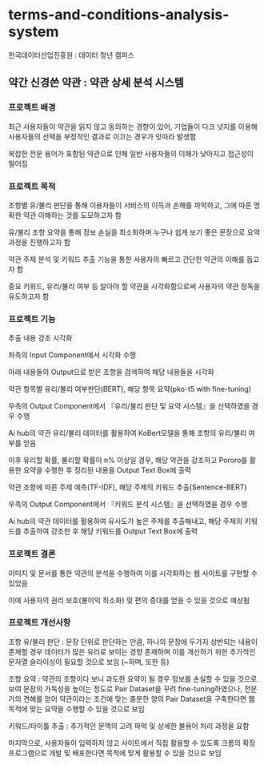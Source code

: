 # terms-and-conditions-analysis-system
한국데이터산업진흥원 : 데이터 청년 캠퍼스

## 약간 신경쓴 약관 : 약관 상세 분석 시스템

### 프로젝트 배경
최근 사용자들이 약관을 읽지 않고 동의하는 경향이 있어, 기업들이 다크 넛지를 이용해 사용자들의 선택을 부정적인 결과로 이끄는 경우가 잇따라 발생함

복잡한 전문 용어가 포함된 약관으로 인해 일반 사용자들의 이해가 낮아지고 접근성이 떨어짐

### 프로젝트 목적
조항별 유/불리 판단을 통해 이용자들이 서비스의 이득과 손해를 파악하고, 그에 따른 명확한 약관 이해하는 것를 도모하고자 함

유/불리 조항 요약을 통해 정보 손실을 최소화하며 누구나 쉽게 보기 좋은 문장으로 요약 과정을 진행하고자 함

약관 주제 분석 및 키워드 추출 기능을 통한 사용자의 빠르고 간단한 약관의 이해를 돕고자 함

중요 키워드, 유리/불리 여부 등 알아야 할 약관을 시각화함으로써 사용자의 약관 정독을 유도하고자 함

### 프로젝트 기능
추출 내용 강조 시각화

  좌측의 Input Component에서 시각화 수행 
  
  아래 내용들의 Output으로 받은 조항을 검색하여 해당 내용들을 시각화
  
약관 항목별 유리/불리 여부판단(BERT), 해당 항목 요약(pko-t5 with fine-tuning)

  우측의 Output Component에서 『유리/불리 판단 및 요약 시스템』을 선택하였을 경우 수행
  
  Ai hub의 약관 유리/불리 데이터를 활용하여 KoBert모델을 통해 조항의 유리/불리 여부를 얻음 
  
  이후 유리할 확률, 불리할 확률이 n% 이상일 경우, 해당 약관을 강조하고 Pororo를 활용한 요약을 수행한 후 정리된 내용을 Output Text Box에 출력
  
약관 조항에 따른 주제 예측(TF-IDF), 해당 주제의 키워드 추출(Sentence-BERT)

  우측의 Output Component에서 『키워드 분석 시스템』을 선택하였을 경우 수행
  
  Ai hub의 약관 데이터를 활용하여 유사도가 높은 주제를 추출해내고, 해당 주제의 키워드를 추출하여 강조한 후 해당 키워드를 Output Text Box에 출력
  

### 프로젝트 결론
이미지 및 문서를 통한 약관의 분석을 수행하여 이를 시각화하는 웹 사이트를 구현할 수 있었음

이에 사용자의 권리 보호(불이익 최소화) 및 편의 증대를 얻을 수 있을 것으로 예상됨


### 프로젝트 개선사항
조항 유/불리 판단 : 문장 단위로 판단하는 만큼, 하나의 문장에 두가지 상반되는 내용이 존재할 경우 데이터가 많은 유리로 보이는 경향 존재하며 이를 개선하기 위한 추가적인 문자열 슬라이싱이 필요할 것으로 보임 (~하며, 또한 등)

조항 요약 : 약관의 조항이다 보니 과도한 요약이 될 경우 정보를 손실할 수 있을 것으로 보여 문장의 가독성을 높이는 정도로 Pair Dataset을 꾸려 fine-tuning하였으나, 전문가의 견해를 얻어 약관이라는 조건에 맞는 충분한 양의 Pair Dataset을 구축한다면 웹 목적에 맞는 요약을 수행할 수 있을 것으로 보임  

키워드/타이틀 추출 : 추가적인 문맥의 고려 파악 및 상세한 불용어 처리 과정을 요함


마지막으로, 사용자들이 입력하지 않고 사이트에서 직접 활용할 수 있도록 크롬의 확장 프로그램으로 개발 및 배포한다면 목적에 맞게 활용할 수 있을 것으로 보임
